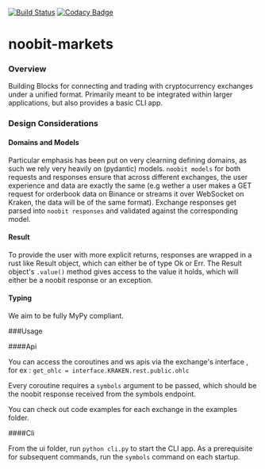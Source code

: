 [![Build Status](https://travis-ci.com/maxima-us/noobit-markets.svg?branch=master)](https://travis-ci.com/maxima-us/noobit-markets)
[![Codacy Badge](https://app.codacy.com/project/badge/Grade/e458a34c61974b11be17c4babf08c444)](https://www.codacy.com/gh/maxima-us/noobit-markets/dashboard?utm_source=github.com&amp;utm_medium=referral&amp;utm_content=maxima-us/noobit-markets&amp;utm_campaign=Badge_Grade)

# noobit-markets

### Overview

Building Blocks for connecting and trading with cryptocurrency exchanges under a unified format. Primarily meant to be  integrated within larger applications, but also provides a basic CLI app.
<br/>
### Design Considerations

#### Domains and Models

Particular emphasis has been put on very clearning defining domains, as such we rely very heavily on (pydantic) models.
`noobit models` for both requests and responses ensure that across different exchanges, the user experience and data are exactly the same (e.g wether a user makes a GET request for orderbook data on Binance or streams it over WebSocket on Kraken, the data will be of the same format). 
Exchange responses get parsed into `noobit responses` and validated against the corresponding model.


#### Result

To provide the user with more explicit returns, responses are wrapped in a rust like Result object, which can either be of type Ok or Err.
The Result object's `.value()` method gives access to the value it holds, which will either be a noobit response or an exception.


#### Typing

We aim to be fully MyPy compliant.
<br/>

###Usage

####Api 

You can access the coroutines and ws apis via the exchange's interface , for ex : `get_ohlc = interface.KRAKEN.rest.public.ohlc`

Every coroutine requires a `symbols` argument to be passed, which should be the noobit response received from the symbols endpoint.

You can check out code examples for each exchange in the examples folder.

####Cli

From the ui folder, run `python cli.py` to start the CLI app. As a prerequisite for subsequent commands, run the `symbols` command on each startup.